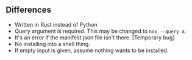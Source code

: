 ## Differences ##

* Written in Rust instead of Python
* Query argument is required. This may be changed to `nox --query a`.
* It's an error if the manifest.json file isn't there. [Temporary bug]
* No installing into a shell thing.
* If empty input is given, assume nothing wants to be installed.